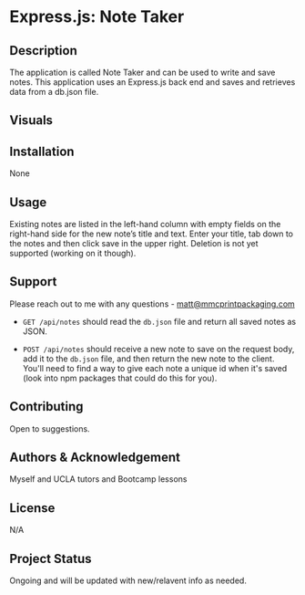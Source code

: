 # Express.js: Note Taker

## Description

The application is called Note Taker and can be used to write and save notes. This application uses an Express.js back end and saves and retrieves data from a db.json file.

## Visuals



## Installation
None

## Usage
Existing notes are listed in the left-hand column with empty fields on the right-hand side for the new note’s title and text.  Enter your title, tab down to the notes and then click save in the upper right.  Deletion is not yet supported (working on it though).

## Support
Please reach out to me with any questions - matt@mmcprintpackaging.com

* `GET /api/notes` should read the `db.json` file and return all saved notes as JSON.

* `POST /api/notes` should receive a new note to save on the request body, add it to the `db.json` file, and then return the new note to the client. You'll need to find a way to give each note a unique id when it's saved (look into npm packages that could do this for you).

## Contributing
Open to suggestions.

## Authors & Acknowledgement
Myself and UCLA tutors and Bootcamp lessons

## License
N/A

## Project Status
Ongoing and will be updated with new/relavent info as needed.
